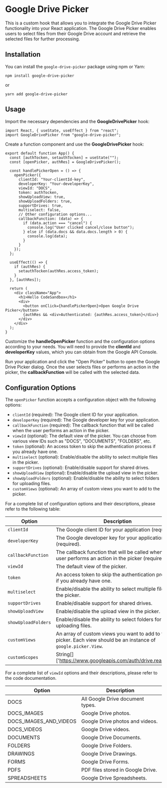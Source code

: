 # Google Drive Picker

This is a custom hook that allows you to integrate the Google Drive Picker functionality into your React application. The Google Drive Picker enables users to select files from their Google Drive account and retrieve the selected files for further processing.

## Installation

You can install the `google-drive-picker` package using npm or Yarn:

```shell
npm install google-drive-picker
```
or

```shell
yarn add google-drive-picker
```

## Usage

Import the necessary dependencies and the **__GoogleDrivePicker__** hook:

```shell
import React, { useState, useEffect } from "react";
import GoogleDrivePicker from "google-drive-picker";
```

Create a function component and use the **__GoogleDrivePicker__** hook:

```shell
export default function App() {
  const [authTocken, setauthTocken] = useState("");
  const [openPicker, authRes] = GoogleDrivePicker();

  const handlePickerOpen = () => {
    openPicker({
      clientId: "Your-clientId-key",
      developerKey: "Your-developerKey",
      viewId: "DOCS",
      token: authTocken,
      showUploadView: true,
      showUploadFolders: true,
      supportDrives: true,
      multiselect: false,
      // Other configuration options...
      callbackFunction: (data) => {
        if (data.action === "cancel") {
          console.log("User clicked cancel/close button");
        } else if (data.docs && data.docs.length > 0) {
          console.log(data);
        }
      }
    });
  };

  useEffect(() => {
    if (authRes) {
      setauthTocken(authRes.access_token);
    }
  }, [authRes]);

  return (
    <div className="App">
      <h1>Hello CodeSandbox</h1>
      <div>
        <button onClick={handlePickerOpen}>Open Google Drive Picker</button>
        {authRes && <div>Authenticated: {authRes.access_token}</div>}
      </div>
    </div>
  );
}

```

Customize the **__handleOpenPicker__** function and the configuration options according to your needs. You will need to provide the **__clientId__** and **__developerKey__** values, which you can obtain from the Google API Console.

Run your application and click the "Open Picker" button to open the Google Drive Picker dialog. Once the user selects files or performs an action in the picker, the **__callbackFunction__** will be called with the selected data.

## Configuration Options

The `openPicker` function accepts a configuration object with the following options:

- `clientId` (required): The Google client ID for your application.
- `developerKey` (required): The Google developer key for your application.
- `callbackFunction` (required): The callback function that will be called when the user performs an action in the picker.
- `viewId` (optional): The default view of the picker. You can choose from various view IDs such as "DOCS", "DOCUMENTS", "FOLDERS", etc.
- `token` (optional): An access token to skip the authentication process if you already have one.
- `multiselect` (optional): Enable/disable the ability to select multiple files in the picker.
- `supportDrives` (optional): Enable/disable support for shared drives.
- `showUploadView` (optional): Enable/disable the upload view in the picker.
- `showUploadFolders` (optional): Enable/disable the ability to select folders for uploading files.
- `customViews` (optional): An array of custom views you want to add to the picker.

For a complete list of configuration options and their descriptions, please refer to the following table:

| Option              | Description                                                                                                      |
| ------------------- | ---------------------------------------------------------------------------------------------------------------- |
| `clientId`          | The Google client ID for your application (required).                                                             |
| `developerKey`      | The Google developer key for your application (required).                                                         |
| `callbackFunction`  | The callback function that will be called when the user performs an action in the picker (required).             |
| `viewId`            | The default view of the picker.                                                                                  |
| `token`             | An access token to skip the authentication process if you already have one.                                      |
| `multiselect`       | Enable/disable the ability to select multiple files in the picker.                                                |
| `supportDrives`     | Enable/disable support for shared drives.                                                                        |
| `showUploadView`    | Enable/disable the upload view in the picker.                                                                    |
| `showUploadFolders` | Enable/disable the ability to select folders for uploading files.                                                |
| `customViews`       | An array of custom views you want to add to the picker. Each view should be an instance of `google.picker.View`. |
| `customScopes`       | String[] ['https://www.googleapis.com/auth/drive.readonly']. |

For a complete list of `viewId` options and their descriptions, please refer to the code documentation.

| Option                  | Description                                       |
| ----------------------- | ------------------------------------------------- |
| DOCS                    | All Google Drive document types.                  |
| DOCS_IMAGES             | Google Drive photos.                              |
| DOCS_IMAGES_AND_VIDEOS  | Google Drive photos and videos.                   |
| DOCS_VIDEOS             | Google Drive videos.                              |
| DOCUMENTS               | Google Drive Documents.                           |
| FOLDERS                 | Google Drive Folders.                             |
| DRAWINGS                | Google Drive Drawings.                            |
| FORMS                   | Google Drive Forms.                               |
| PDFS                    | PDF files stored in Google Drive.                 |
| SPREADSHEETS            | Google Drive Spreadsheets.                        |



